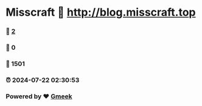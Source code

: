 # Misscraft :link: http://blog.misscraft.top 
### :page_facing_up: [2](http://blog.misscraft.top/tag.html) 
### :speech_balloon: 0 
### :hibiscus: 1501 
### :alarm_clock: 2024-07-22 02:30:53 
### Powered by :heart: [Gmeek](https://github.com/Meekdai/Gmeek)
